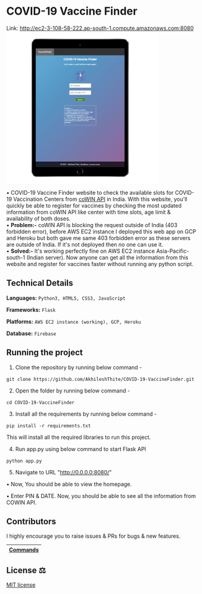 # COVID-19 Vaccine Finder

Link: http://ec2-3-108-58-222.ap-south-1.compute.amazonaws.com:8080
<img align="center" src="https://github.com/AkhileshThite/COVID-19-VaccineFinder/blob/main/static/images/ipad.png" width="400" height="400"></img>

• COVID-19 Vaccine Finder website to check the available slots for COVID-19 Vaccination Centers from [coWIN API](https://apisetu.gov.in/public/marketplace/api/cowin) in India. With this website, you'll quickly be able to register for vaccines by checking the most updated information from coWIN API like center with time slots, age limit & availability of both doses.<br>
• **Problem:-** coWIN API is blocking the request outside of India (403 forbidden error), before AWS EC2 instance I deployed this web app on GCP and Heroku but both gave me same 403 forbidden error as these servers are outside of India. If it's not deployed then no one can use it.<br>
• **Solved:-** It's working perfectly fine on AWS EC2 instance Asia-Pacific-south-1 (Indian server). 
Now anyone can get all the information from this website and register for vaccines faster without running any python script. 


## Technical Details
**Languages:**
```Python3, HTML5, CSS3, JavaScript```

**Frameworks:** 
```Flask```

**Platforms:** 
```AWS EC2 instance (working), GCP, Heroku```

**Database:**
```Firebase```


## Running the project
1. Clone the repository  by running below command -
```
git clone https://github.com/AkhileshThite/COVID-19-VaccineFinder.git
```

2. Open the folder by running below command -
```
cd COVID-19-VaccineFinder
```

3.  Install all the requirements by running below command -
```
pip install -r requirements.txt
```
This will install all the required libraries to run this project.

4. Run app.py using below command to start Flask API
```
python app.py
```

5. Navigate to URL "http://0.0.0.0:8080/"

• Now, You should be able to view the homepage.

• Enter PIN & DATE. Now, you should be able to see all the information from COWIN API.


## Contributors
I highly encourage you to raise issues & PRs for bugs & new features.

| [Commands](docs/git-commands.md) |
| ------------- |


## License ⚖️
[MIT license](https://github.com/AkhileshThite/COVID-19-VaccineFinder/blob/main/LICENSE) 
